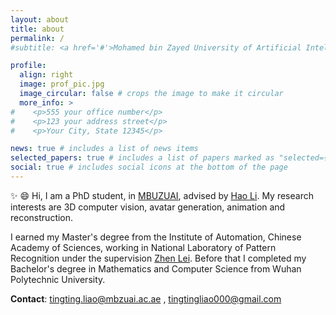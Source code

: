 ```yaml
---
layout: about
title: about
permalink: /
#subtitle: <a href='#'>Mohamed bin Zayed University of Artificial Intelligence</a>. Address. Contacts. Moto. Etc.

profile:
  align: right
  image: prof_pic.jpg
  image_circular: false # crops the image to make it circular
  more_info: >
#    <p>555 your office number</p>
#    <p>123 your address street</p>
#    <p>Your City, State 12345</p>

news: true # includes a list of news items
selected_papers: true # includes a list of papers marked as "selected={true}"
social: true # includes social icons at the bottom of the page
---
```

 

:sparkles: :smile: Hi, I am a PhD student, in [MBUZUAI](https://mbzuai.ac.ae/), advised by [Hao Li](https://www.hao-li.com/Hao_Li/Hao_Li_-_about_me.html). My research interests are 3D computer vision, avatar generation, animation and reconstruction.  

I earned my Master's degree from the Institute of Automation, Chinese Academy of Sciences, working in National Laboratory of Pattern Recognition under the supervision [Zhen Lei](http://www.cbsr.ia.ac.cn/users/zlei/). Before that I completed my Bachelor's degree in Mathematics and Computer Science from Wuhan Polytechnic University.

**Contact**: tingting.liao@mbzuai.ac.ae , tingtingliao000@gmail.com